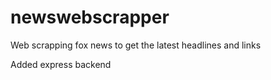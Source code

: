 # newswebscrapper
Web scrapping fox news to get the latest headlines and links

Added express backend
